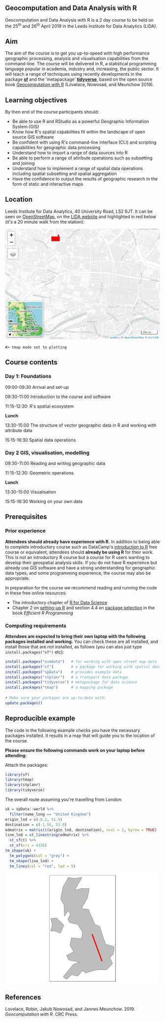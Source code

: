 
<!-- README.md is generated from README.Rmd. Please edit that file -->
Geocomputation and Data Analysis with R
---------------------------------------

Geocomputation and Data Analysis with R is a 2 day course to be held on the 25<sup>th</sup> and 26<sup>th</sup> April 2019 in the Leeds Institute for Data Analytics (LIDA).

Aim
---

The aim of the course is to get you up-to-speed with high performance geographic processing, analysis and visualisation capabilities from the command-line. The course will be delivered in R, a statistical programming language popular in academia, industry and, increasing, the public sector. It will teach a range of techniques using recently developments in the package [**sf**](https://github.com/r-spatial/sf) and the 'metapackage' [**tidyverse**](https://www.tidyverse.org/), based on the open source book [Geocomputation with R](https://geocompr.robinlovelace.net/) (Lovelace, Nowosad, and Meunchow 2019).

Learning objectives
-------------------

By then end of the course participants should:

-   Be able to use R and RStudio as a powerful Geographic Information System (GIS) <!-- What the different panels within RStudio are and how to use the view panel interactively -->
-   Know how R's spatial capabilities fit within the landscape of open source GIS software <!-- What are the alternatives to R? --> <!-- What are it's strengths/weaknesses? --> <!-- How can R interface to dedicated GIS software like QGIS? -->
-   Be confident with using R's command-line interface (CLI) and scripting capabilities for geographic data processing <!-- autocompletion --> <!-- using help --> <!-- knowing where to search and create a reproducible example to ask questions on a community forum --> <!-- source vs console editor --> <!-- projects and scripts --> <!-- functions / algorithms -->
-   Understand how to import a range of data sources into R <!-- read-in a shapefile --> <!-- write-out a geojson --> <!-- 7.2 Retrieving open data --> <!-- 7.3 Geographic data packages --> <!-- 7.4 Geographic web services --> <!-- 7.5 File formats --> <!-- 7.6 Data Input (I) --> <!-- 7.7 Data output (O) -->
-   Be able to perform a range of attribute operations such as subsetting and joining <!-- 3.2.1 Vector attribute subsetting --> <!-- 3.2.2 Vector attribute aggregation --> <!-- 3.2.3 Vector attribute joining --> <!-- 3.2.4 Creating attributes and removing spatial information -->
-   Understand how to implement a range of spatial data operations including spatial subsetting and spatial aggregation <!-- 4.2.1 Spatial subsetting --> <!-- 4.2.2 Topological relations --> <!-- 4.2.3 Spatial joining --> <!-- 4.2.4 Non-overlapping joins --> <!-- 4.2.5 Spatial data aggregation -->
-   Have the confidence to output the results of geographic research in the form of static and interactive maps <!--     8.2.1 tmap basics --> <!--     8.2.2 Map objects --> <!--     8.2.3 Aesthetics --> <!--     8.2.4 Color settings --> <!--     8.2.5 Layouts --> <!--     8.2.6 Faceted maps --> <!-- 8.4 Interactive maps -->

Location
--------

Leeds Institute for Data Analytics, 40 University Road, LS2 9JT. It can be seen on [OpenStreetMap](https://www.openstreetmap.org/way/84749920), on the [LIDA website](https://lida.leeds.ac.uk/about-lida/contact/) and highlighted in red below (it's a 20 minute walk from the station):

<img src="geolida_files/figure-gfm/unnamed-chunk-2-1.png" width="672" />

    #> tmap mode set to plotting

Course contents
---------------

### Day 1: Foundations

09:00-09:30 Arrival and set-up

09:30-11:00 Introduction to the course and software

<!-- - Introduction to R -->
<!-- - R installation questions/debugging -->
<!-- - How to use RStudio (practical in groups of 2) -->
<!-- - R classes and working with data frames in the **tidyverse** -->
<!-- Idea: get people to say where they are from, how many cups of coffee they drink per week their favourite animal -->
11:15-12:30: R's spatial ecosystem

<!-- - Live demo: using R as a GIS -->
<!-- - Spatial data in R -->
<!-- - R's spatial ecosystem (see section [1.4 of Geocomputation with R - package ecosystem](https://geocompr.robinlovelace.net/intro.html#rs-spatial-ecosystem)) -->
<!-- - Practical: [Work through the exercise 1:3 in Chapter 2](https://geocompr.robinlovelace.net/spatial-class.html#ex2) -->
<!--     - Advanced: complete exercises in Chapter 2 -->
<!--     - Bonus: reproduce the results in the `sf` vignette `sf1` -->
<!-- And example from the PCT -->
**Lunch**

13:30-15:00 The structure of vector geographic data in R and working with attribute data

<!-- - Vector attribute subsetting -->
<!-- - Vector attribute aggregation -->
<!-- - Vector attribute joining -->
<!-- - Creating attributes and removing spatial information -->
<!-- - Exercises: Chapter [3](https://geocompr.robinlovelace.net/attr.html#exercises-1) -->
<!--     - Core: Questions 1:3 and question 9 -->
<!--     - Bonus: complete as many exercises as possible in Chapter 3 -->
15:15-16:30 Spatial data operations

<!-- - Spatial subsetting -->
<!-- - Topological relations -->
<!-- - Spatial joining -->
<!-- - Non-overlapping joins -->
<!-- - Spatial data aggregation -->
<!-- - Exercises: Chapter 4 -->
### Day 2 GIS, visualisation, modelling

09:30-11:00 Reading and writing geographic data

11:15-12:30: Geometric operations

<!-- And example from the PCT -->
**Lunch**

13:30-15:00 Visualisation

15:15-16:30 Working on your own data

Prerequisites
-------------

### Prior experience

**Attendees should already have experience with R.** In addition to being able to complete introductory course such as DataCamp's [introduction to R](https://www.datacamp.com/courses/free-introduction-to-r) free course or equivalent, attendees should **already be using R** for their work. This is not an introductory R course but a course for R users wanting to develop their geospatial analysis skills. If you do not have R experience but already use GIS software and have a strong understanding for geographic data types, and some programming experience, the course may also be appropriate.

In preparation for the course we recommend reading and running the code in these free online resources:

-   The introductory chapter of [R for Data Science](https://r4ds.had.co.nz/introduction.html)
-   Chapter 2 on [setting-up R](https://csgillespie.github.io/efficientR/set-up.html) and section 4.4 on [package selection](https://csgillespie.github.io/efficientR/workflow.html#package-selection) in the book *Efficient R Programming*

### Computing requirements

**Attendees are expected to bring their own laptop with the following packages installed and working.** You can check these are all installed, and install those that are not installed, as follows (you can also just type `install.packages("sf")` etc):

``` r
install.packages("osmdata")   # for working with open street map data
install.packages("sf")        # a package for working with spatial data
install.packages("spData")    # provides example data
install.packages("stplanr")   # a transport data package
install.packages("tidyverse") # metapackage for data science
install.packages("tmap")      # a mapping package

# Make sure your packages are up-to-date with:
update.packages()
```

Reproducible example
--------------------

The code in the following example checks you have the necessary packages installed. It results in a map that will guide you to the location of the course.

**Please ensure the following commands work on your laptop before attending:**

Attach the packages:

``` r
library(sf)
library(tmap)
library(stplanr)
library(tidyverse)
```

The overall route assuming you're travelling from London:

``` r
uk = spData::world %>% 
  filter(name_long == "United Kingdom")
origin_lnd = c(-0.1, 51.5)
destination = c(-1.55, 53.8)
odmatrix = matrix(c(origin_lnd, destination), ncol = 2, byrow = TRUE)
line_lnd = st_linestring(odmatrix) %>% 
  st_sfc() %>% 
  st_sf(crs = 4326)
tm_shape(uk) +
  tm_polygons(col = "grey") +
  tm_shape(line_lnd) +
  tm_lines(col = "red", lwd = 5)
```

![](2-day-course_files/figure-markdown_github/unnamed-chunk-5-1.png)

References
----------

Lovelace, Robin, Jakub Nowosad, and Jannes Meunchow. 2019. *Geocomputation with R*. CRC Press.
